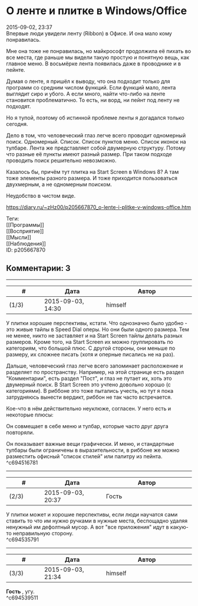 О ленте и плитке в Windows/Office
=================================

  
2015-09-02, 23:37  
 Впервые люди увидели ленту (Ribbon) в Офисе. И она мало кому понравилась.   
   
 Мне она тоже не понравилась, но майкрософт продолжила её пихать во все места, где раньше мы видели такую простую и понятную вещь, как главное меню. В восьмёрке лента появилась даже в проводнике и в пейнте.   
   
 Думая о ленте, я пришёл к выводу, что она подходит только для программ со средним числом функций. Если функций мало, лента выглядит сиро и убого. А если много, найти что-либо на ленте становится проблематично. То есть, ни ворд, ни пейнт под ленту не подходят.   
   
 Но я тупой, поэтому об истинной проблеме ленты я догадался только сегодня.   
   
 Дело в том, что человеческий глаз легче всего проводит одномерный поиск. Одномерный. Список. Список пунктов меню. Список иконок на тулбаре. Лента же представляет собой двумерную структуру. Потому что разные её пункты имеют разный размер. При таком подходе проводить поиск решительно невозможно.   
   
 Казалось бы, причём тут плитка на Start Screen в Windows 8? А там тоже элементы разного размера. И тоже приходится пользоваться двухмерным, а не одномерным поиском.   
   
 Неудобство в чистом виде.   
  
<https://diary.ru/~zHz00/p205667870_o-lente-i-plitke-v-windows-office.htm>  
  
Теги:  
[[Программы]]  
[[Восприятие]]  
[[Мысли]]  
[[Наблюдения]]  
ID: p205667870  


Комментарии: 3
--------------

  


---



|         #         |              Дата              |                     Автор                     |           ID           |
| --- | --- | --- | --- |
| (1/3) | 2015-09-03, 14:30 | himself | c694516781 |

  
 У плитки хорошие перспективы, кстати. Что однозначно было удобно - это живые тайлы в Speed Dial оперы. Но они были одного размера. Тем не менее, никто не заставляет и на Start Screen тайлы делать разных размеров. Кроме того, на Start Screen их можно группировать по категориям, что большой плюс. С другой стороны, они меньше по размеру, их сложнее писать (хотя и оперные писались не на раз).   
   
 Дальше, человеческий глаз легче всего запоминает расположение и разделяет по пространству. Например, на этой странице есть раздел "Комментарии", есть раздел "Пост", и глаз не путает их, хоть это двумерный поиск. В Start Screen это учтено довольно хорошо (с категориями). В риббоне это тоже пытались учесть, но тут я пока затрудняюсь вынести вердикт, риббон не так часто встречается.   
   
 Кое-что в нём действительно неуклюже, согласен. У него есть и некоторые плюсы:   
   
 Он совмещает в себе меню и тулбар, которые часто друг друга повторяли.   
   
 Он показывает важные вещи графически. И меню, и стандартные тулбары были ограничены в выразительности, в риббоне же можно разместить офисный "список стилей" или палитру из пейнта.   
 ^c694516781

---



|         #         |              Дата              |                     Автор                     |           ID           |
| --- | --- | --- | --- |
| (2/3) | 2015-09-03, 20:37 | Гость | c694535791 |

  
 У плитки может и хорошие перспективы, если люди научатся сами ставить то что им нужно ручками в нужные места, беспощадно удаляя ненужный им дефолтный мусор. А вот "все приложения" идут в какую-то неправильную сторону.   
 ^c694535791

---



|         #         |              Дата              |                     Автор                     |           ID           |
| --- | --- | --- | --- |
| (3/3) | 2015-09-03, 21:34 | himself | c694539511 |

  
  **Гость**  , угу.   
 ^c694539511